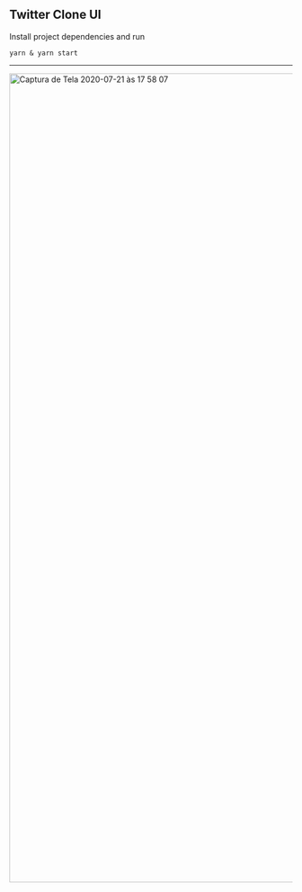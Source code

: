 ## Twitter Clone UI

Install project dependencies and run

```
yarn & yarn start
```

-------

<img width="1438" alt="Captura de Tela 2020-07-21 às 17 58 07" src="https://user-images.githubusercontent.com/38473461/88106355-bc5f4e80-cb7b-11ea-9085-c15581e4f7ff.png">
